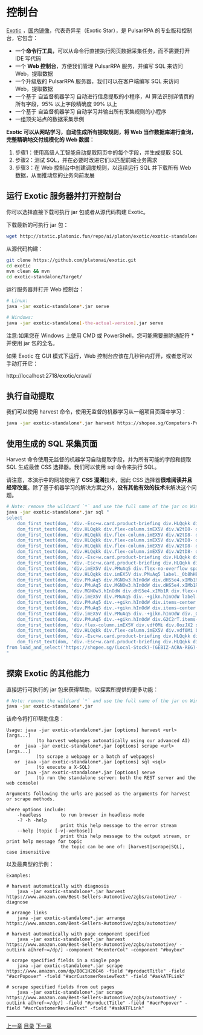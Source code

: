 控制台
=

[Exotic](https://github.com/platonai/exotic) ，[国内镜像](https://gitee.com/platonai_galaxyeye/exotic)，代表奇异星（Exotic Star），是 PulsarRPA 的专业版和控制台，它包含：

- 一个**命令行工具**，可以从命令行直接执行网页数据采集任务，而不需要打开 IDE 写代码
- 一个 **Web 控制台**，方便我们管理 PulsarRPA 服务，并编写 SQL 来访问 Web，提取数据
- 一个升级版的 PulsarRPA 服务器，我们可以在客户端编写 SQL 来访问 Web，提取数据
- 一个基于 自监督机器学习 自动进行信息提取的小程序，AI 算法识别详情页的所有字段，95% 以上字段精确度 99% 以上
- 一个基于 自监督机器学习 自动学习并输出所有采集规则的小程序
- 一组顶尖站点的数据采集示例

**Exotic 可以从网站学习，自动生成所有提取规则，将 Web 当作数据库进行查询，完整精确地交付规模化的 Web 数据：**

1. 步骤1：使用高级人工智能自动提取网页中的每个字段，并生成提取 SQL
2. 步骤2：测试 SQL，并在必要时改进它们以匹配前端业务需求
3. 步骤3：在 Web 控制台中创建调度规则，以连续运行 SQL 并下载所有 Web 数据，从而推动您的业务向前发展

## 运行 Exotic 服务器并打开控制台

你可以选择直接下载可执行 jar 包或者从源代码构建 Exotic。

下载最新的可执行 jar 包：

```bash
wget http://static.platonic.fun/repo/ai/platon/exotic/exotic-standalone.jar
```

从源代码构建：

```bash
git clone https://github.com/platonai/exotic.git
cd exotic
mvn clean && mvn
cd exotic-standalone/target/
```

运行服务器并打开 Web 控制台：

```bash
# Linux:
java -jar exotic-standalone*.jar serve

# Windows:
java -jar exotic-standalone[-the-actual-version].jar serve
```

注意:如果您在 Windows 上使用 CMD 或 PowerShell，您可能需要删除通配符 * 并使用 jar 包的全名。

如果 Exotic 在 GUI 模式下运行，Web 控制台应该在几秒钟内打开，或者您可以手动打开它：

http://localhost:2718/exotic/crawl/

## 执行自动提取

我们可以使用 harvest 命令，使用无监督的机器学习从一组项目页面中学习：

```bash
java -jar exotic-standalone*.jar harvest https://shopee.sg/Computers-Peripherals-cat.11013247 -diagnose -refresh
```

## 使用生成的 SQL 采集页面

Harvest 命令使用无监督的机器学习自动提取字段，并为所有可能的字段和提取 SQL 生成最佳 CSS 选择器。我们可以使用 sql 命令来执行 SQL。

请注意，本演示中的网站使用了 **CSS 混淆**技术，因此 CSS 选择器**很难阅读并且经常改变**。除了基于机器学习的解决方案之外，**没有其他有效的技术**来解决这个问题。

```bash
# Note: remove the wildcard `*` and use the full name of the jar on Windows
java -jar exotic-standalone*.jar sql "
select
    dom_first_text(dom, 'div.-Esc+w.card.product-briefing div.HLQqkk div.flex-column.imEX5V span') as T1C2,
    dom_first_text(dom, 'div.HLQqkk div.flex-column.imEX5V div.W2tD8- div.MrYJVA.Ga-lTj') as T1C3,
    dom_first_text(dom, 'div.HLQqkk div.flex-column.imEX5V div.W2tD8- div.MrYJVA') as T1C4,
    dom_first_text(dom, 'div.HLQqkk div.flex-column.imEX5V div.W2tD8- div.Wz7RdC') as T1C5,
    dom_first_text(dom, 'div.HLQqkk div.flex-column.imEX5V div.W2tD8- div._45NQT5') as T1C6,
    dom_first_text(dom, 'div.HLQqkk div.flex-column.imEX5V div.W2tD8- div.Cv8D6q') as T1C7,
    dom_first_text(dom, 'div.-Esc+w.card.product-briefing div.HLQqkk div.imEX5V div.pmmxKx') as T1C8,
    dom_first_text(dom, 'div.-Esc+w.card.product-briefing div.HLQqkk div.imEX5V div.mini-vouchers__label') as T1C9,
    dom_first_text(dom, 'div.imEX5V div.PMuAq5 div.flex-no-overflow span.voucher-promo-value.voucher-promo-value--absolute-value') as T1C10,
    dom_first_text(dom, 'div.HLQqkk div.imEX5V div.PMuAq5 label._0b8hHE') as T1C11,
    dom_first_text(dom, 'div.PMuAq5 div.MGNOw3.hInOdW div.dHS5e4.xIMb1R div.LgUWja') as T1C12,
    dom_first_text(dom, 'div.PMuAq5 div.MGNOw3.hInOdW div.dHS5e4.xIMb1R div.Nd79Ux') as T1C13,
    dom_first_text(dom, 'div.MGNOw3.hInOdW div.dHS5e4.xIMb1R div.flex-row div.NPdOlf') as T1C14,
    dom_first_text(dom, 'div.imEX5V div.PMuAq5 div.-+gikn.hInOdW label._0b8hHE') as T1C15,
    dom_first_text(dom, 'div.PMuAq5 div.-+gikn.hInOdW div.items-center button.product-variation') as T1C16,
    dom_first_text(dom, 'div.PMuAq5 div.-+gikn.hInOdW div.items-center button.product-variation') as T1C17,
    dom_first_text(dom, 'div.imEX5V div.PMuAq5 div.-+gikn.hInOdW div._0b8hHE') as T1C18,
    dom_first_text(dom, 'div.PMuAq5 div.-+gikn.hInOdW div.G2C2rT.items-center div') as T1C19,
    dom_first_text(dom, 'div.flex-column.imEX5V div.vdf0Mi div.OozJX2 span') as T1C20,
    dom_first_text(dom, 'div.HLQqkk div.flex-column.imEX5V div.vdf0Mi button.btn.btn-solid-primary.btn--l.GfiOwy') as T1C21,
    dom_first_text(dom, 'div.-Esc+w.card.product-briefing div.HLQqkk div.flex-column.imEX5V span.zevbuo') as T1C22,
    dom_first_text(dom, 'div.-Esc+w.card.product-briefing div.HLQqkk div.flex-column.imEX5V span') as T1C23
from load_and_select('https://shopee.sg/(Local-Stock)-(GEBIZ-ACRA-REG)-PLA-3D-Printer-Filament-Standard-Colours-Series-1.75mm-1kg-i.182524985.8326053759?sp_atk=3afa9679-22cb-4c30-a1db-9d271e15b7a2&xptdk=3afa9679-22cb-4c30-a1db-9d271e15b7a2', 'div.page-product');
"
```

## 探索 Exotic 的其他能力

直接运行可执行的 jar 包来获得帮助，以探索所提供的更多功能：

```bash
# Note: remove the wildcard `*` and use the full name of the jar on Windows
java -jar exotic-standalone*.jar
```

该命令将打印帮助信息：

```
Usage: java -jar exotic-standalone*.jar [options] harvest <url> [args...]
           (to harvest webpages automatically using our advanced AI)
   or  java -jar exotic-standalone*.jar [options] scrape <url> [args...]
           (to scrape a webpage or a batch of webpages)
   or  java -jar exotic-standalone*.jar [options] sql <sql>
           (to execute a X-SQL)
   or  java -jar exotic-standalone*.jar [options] serve
           (to run the standalone server: both the REST server and the web console)

Arguments following the urls are passed as the arguments for harvest or scrape methods.

where options include:
    -headless       to run browser in headless mode
    -? -h -help
                    print this help message to the error stream
    --help [topic [-v|-verbose]]
                    print this help message to the output stream, or print help message for topic
                    the topic can be one of: [harvest|scrape|SQL], case insensitive
```

以及最典型的示例：

```
Examples:

# harvest automatically with diagnosis
    java -jar exotic-standalone*.jar harvest https://www.amazon.com/Best-Sellers-Automotive/zgbs/automotive/ -diagnose

# arrange links
    java -jar exotic-standalone*.jar arrange https://www.amazon.com/Best-Sellers-Automotive/zgbs/automotive/

# harvest automatically with page component specified
    java -jar exotic-standalone*.jar harvest https://www.amazon.com/Best-Sellers-Automotive/zgbs/automotive/ -outLink a[href~=/dp/] -component "#centerCol" -component "#buybox"

# scrape specified fields in a single page
    java -jar exotic-standalone*.jar scrape https://www.amazon.com/dp/B0C1H26C46 -field "#productTitle" -field "#acrPopover" -field "#acrCustomerReviewText" -field "#askATFLink"

# scrape specified fields from out pages
    java -jar exotic-standalone*.jar scrape https://www.amazon.com/Best-Sellers-Automotive/zgbs/automotive/ -outLink a[href~=/dp/] -field "#productTitle" -field "#acrPopover" -field "#acrCustomerReviewText" -field "#askATFLink"
```

------

[上一章](15REST.md) [目录](1home.md) [下一章](17top-practice.md)
